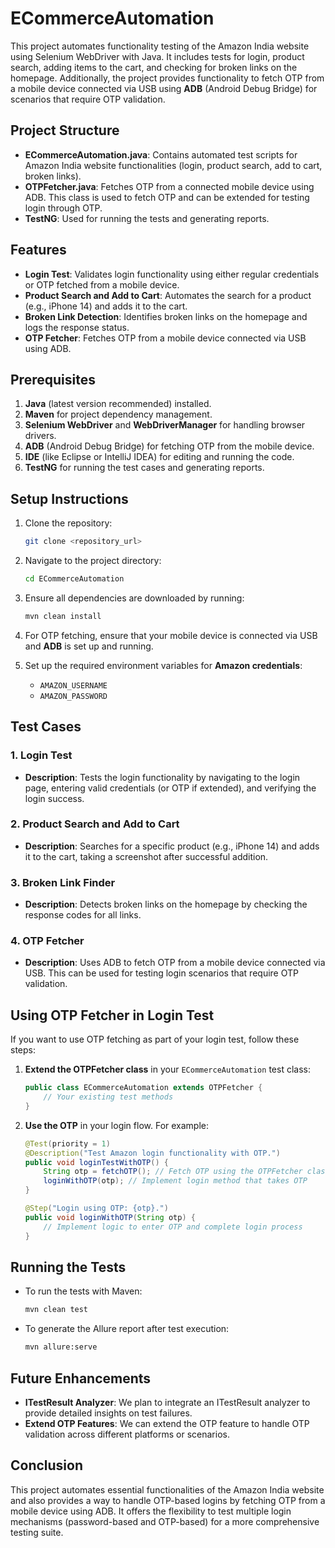 # ECommerceAutomation

This project automates functionality testing of the Amazon India website using Selenium WebDriver with Java. It includes tests for login, product search, adding items to the cart, and checking for broken links on the homepage. Additionally, the project provides functionality to fetch OTP from a mobile device connected via USB using **ADB** (Android Debug Bridge) for scenarios that require OTP validation.

## Project Structure

- **ECommerceAutomation.java**: Contains automated test scripts for Amazon India website functionalities (login, product search, add to cart, broken links).
- **OTPFetcher.java**: Fetches OTP from a connected mobile device using ADB. This class is used to fetch OTP and can be extended for testing login through OTP.
- **TestNG**: Used for running the tests and generating reports.

## Features

- **Login Test**: Validates login functionality using either regular credentials or OTP fetched from a mobile device.
- **Product Search and Add to Cart**: Automates the search for a product (e.g., iPhone 14) and adds it to the cart.
- **Broken Link Detection**: Identifies broken links on the homepage and logs the response status.
- **OTP Fetcher**: Fetches OTP from a mobile device connected via USB using ADB.

## Prerequisites

1. **Java** (latest version recommended) installed.
2. **Maven** for project dependency management.
3. **Selenium WebDriver** and **WebDriverManager** for handling browser drivers.
4. **ADB** (Android Debug Bridge) for fetching OTP from the mobile device.
5. **IDE** (like Eclipse or IntelliJ IDEA) for editing and running the code.
6. **TestNG** for running the test cases and generating reports.

## Setup Instructions

1. Clone the repository:
   ```bash
   git clone <repository_url>
   ```

2. Navigate to the project directory:
   ```bash
   cd ECommerceAutomation
   ```

3. Ensure all dependencies are downloaded by running:
   ```bash
   mvn clean install
   ```

4. For OTP fetching, ensure that your mobile device is connected via USB and **ADB** is set up and running.

5. Set up the required environment variables for **Amazon credentials**:
   - `AMAZON_USERNAME`
   - `AMAZON_PASSWORD`

## Test Cases

### 1. Login Test
- **Description**: Tests the login functionality by navigating to the login page, entering valid credentials (or OTP if extended), and verifying the login success.

### 2. Product Search and Add to Cart
- **Description**: Searches for a specific product (e.g., iPhone 14) and adds it to the cart, taking a screenshot after successful addition.

### 3. Broken Link Finder
- **Description**: Detects broken links on the homepage by checking the response codes for all links.

### 4. OTP Fetcher
- **Description**: Uses ADB to fetch OTP from a mobile device connected via USB. This can be used for testing login scenarios that require OTP validation.

## Using OTP Fetcher in Login Test

If you want to use OTP fetching as part of your login test, follow these steps:

1. **Extend the OTPFetcher class** in your `ECommerceAutomation` test class:
   ```java
   public class ECommerceAutomation extends OTPFetcher {
       // Your existing test methods
   }
   ```

2. **Use the OTP** in your login flow. For example:
   ```java
   @Test(priority = 1)
   @Description("Test Amazon login functionality with OTP.")
   public void loginTestWithOTP() {
       String otp = fetchOTP(); // Fetch OTP using the OTPFetcher class
       loginWithOTP(otp); // Implement login method that takes OTP
   }

   @Step("Login using OTP: {otp}.")
   public void loginWithOTP(String otp) {
       // Implement logic to enter OTP and complete login process
   }
   ```

## Running the Tests

- To run the tests with Maven:
   ```bash
   mvn clean test
   ```

- To generate the Allure report after test execution:
   ```bash
   mvn allure:serve
   ```

## Future Enhancements

- **ITestResult Analyzer**: We plan to integrate an ITestResult analyzer to provide detailed insights on test failures.
- **Extend OTP Features**: We can extend the OTP feature to handle OTP validation across different platforms or scenarios.

## Conclusion

This project automates essential functionalities of the Amazon India website and also provides a way to handle OTP-based logins by fetching OTP from a mobile device using ADB. It offers the flexibility to test multiple login mechanisms (password-based and OTP-based) for a more comprehensive testing suite.
